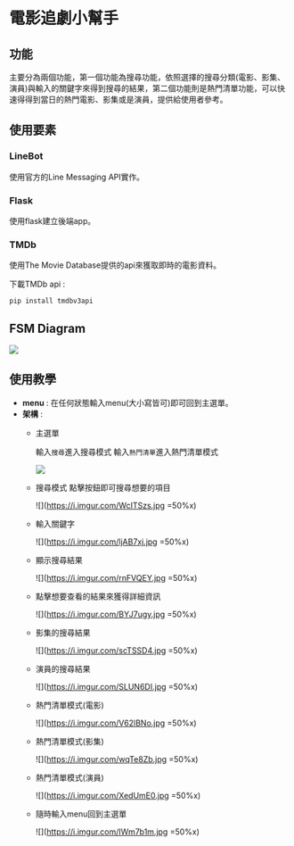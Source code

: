 # 電影追劇小幫手
## 功能
主要分為兩個功能，第一個功能為搜尋功能，依照選擇的搜尋分類(電影、影集、演員)與輸入的關鍵字來得到搜尋的結果，第二個功能則是熱門清單功能，可以快速得得到當日的熱門電影、影集或是演員，提供給使用者參考。
## 使用要素
### LineBot
使用官方的Line Messaging API實作。
### Flask
使用flask建立後端app。
### TMDb
使用The Movie Database提供的api來獲取即時的電影資料。

下載TMDb api :
```shell
pip install tmdbv3api
```
## FSM Diagram
![](https://i.imgur.com/LnUdC6Q.png)


## 使用教學
- **menu** : 在任何狀態輸入menu(大小寫皆可)即可回到主選單。
- **架構** :
    - 主選單 
    
        輸入`搜尋`進入搜尋模式
        輸入`熱門清單`進入熱門清單模式
        
        ![](https://i.imgur.com/picOaTh.jpg=50%x)

        
    - 搜尋模式
        點擊按鈕即可搜尋想要的項目
        
        ![](https://i.imgur.com/WcITSzs.jpg =50%x)
        
    - 輸入關鍵字
    
        ![](https://i.imgur.com/ljAB7xj.jpg =50%x)
        
    - 顯示搜尋結果

        ![](https://i.imgur.com/rnFVQEY.jpg =50%x)
        
    - 點擊想要查看的結果來獲得詳細資訊

        ![](https://i.imgur.com/BYJ7ugy.jpg =50%x)
        
    - 影集的搜尋結果

        ![](https://i.imgur.com/scTSSD4.jpg =50%x)
        
    - 演員的搜尋結果

        ![](https://i.imgur.com/SLUN6DI.jpg =50%x)
        
    - 熱門清單模式(電影)

        ![](https://i.imgur.com/V62lBNo.jpg =50%x)
        
    - 熱門清單模式(影集)

        ![](https://i.imgur.com/wqTe8Zb.jpg =50%x)
        
    - 熱門清單模式(演員)
        
        ![](https://i.imgur.com/XedUmE0.jpg =50%x)
        
    - 隨時輸入menu回到主選單
    
        ![](https://i.imgur.com/IWm7b1m.jpg =50%x)






        


        


